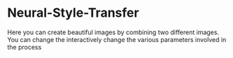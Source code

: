 # Neural-Style-Transfer
Here you can create beautiful images by combining two different images.
You can change the interactively change the various parameters involved in the process
